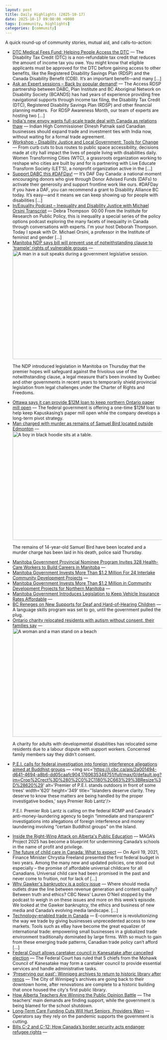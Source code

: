 ```yaml
---
layout: post
title: Daily Highlights (2025-10-17)
date: 2025-10-17 09:00:00 +0000
tags: [community, highlights]
categories: [community]
---
```


A quick round-up of community stories, mutual aid, and calls-to-action:

- [DTC Medical Fees Fund: Helping People Access the DTC](https://disabilityalliancebc.org/dtc-medical-fees-fund-helping-people-access-the-dtc/) — The Disability Tax Credit (DTC) is a non-refundable tax credit that reduces the amount of income tax you owe. You might know that eligible applicants must be approved for the DTC before gaining access to other benefits, like the Registered Disability Savings Plan (RDSP) and the Canada Disability Benefit (CDB). It’s an important benefit—and many […]
- [Ask an Expert sessions – Back by popular demand!](https://disabilityalliancebc.org/ask-an-expert-sessions-back-by-popular-demand/) — The Access RDSP partnership between DABC, Plan Institute and BC Aboriginal Network on Disability Society (BCANDS) has had years of experience providing free navigational supports through income tax filing, the Disability Tax Credit (DTC), Registered Disability Savings Plan (RDSP) and other financial planning matters.  For RDSP Awareness Month, our team of experts are hosting two […]
- [India's new envoy wants full-scale trade deal with Canada as relations thaw](https://globalnews.ca/news/11483094/india-envoy-canada-trade-deal-interview/) — Indian High Commissioner Dinesh Patnaik said Canadian businesses should expand trade and investment ties with India now, without waiting for a formal trade agreement.
- [Workshop – Disability Justice and Local Government: Tools for Change](https://disabilityalliancebc.org/workshop-disability-justice-and-local-government-tools-for-change/) — From curb cuts to bus routes to public space accessibility, decisions made at city hall impact the lives of people living with disabilities daily. Women Transforming Cities (WTC), a grassroots organization working to reshape who cities are built by and for is partnering with Live Educate Transform Society (LET’S), a nonprofit organization active in the […]
- [Support DABC this #DAFDay!](https://disabilityalliancebc.org/support-dabc-this-dafday/) — It’s DAF Day Canada: a national moment encouraging donors who give through Donor Advised Funds (DAFs) to activate their generosity and support frontline work like ours. #DAFDay If you have a DAF, you can recommend a grant to Disability Alliance BC today. It’s easy—and it means we can keep showing up for people with disabilities […]
- [In/Equality Podcast – Inequality and Disability Justice with Michael Orsini Transcript](https://policyoptions.irpp.org/2023/05/inequality-and-disability-justice-transcript/) — Debra Thompson  00:00 From the Institute for Research on Public Policy, this is inequality a special series of the policy options podcast exploring the many facets of inequality in Canada through conversations with experts. I'm your host Deborah Thompson. Today I speak with Dr. Michael Orsini, a professor in the Institute of feminist and gender […]
- [Manitoba NDP says bill will prevent use of notwithstanding clause to 'trample' rights of vulnerable groups](https://www.cbc.ca/news/canada/manitoba/ndp-notwithstanding-clause-legislation-9.6941041?cmp=rss) — <img src='https://i.cbc.ca/ais/7dd6c4c1-e9b3-46e6-b7d1-53bda67d7945,1760655608514/full/max/0/default.jpg?im=Crop%2Crect%3D%280%2C831%2C7952%2C4473%29%3BResize%3D%28620%29' alt='A man in a suit speaks during a government legislative session.' width='620' height='349' title='Manitoba Premier Wab Kinew speaks during question period at the legislature on Thursday, Oct. 16, 2025.'/><p>The NDP introduced legislation in Manitoba on Thursday that the premier hopes will safeguard against the frivolous use of the notwithstanding clause, a legal measure that's been invoked by Quebec and other governments in recent years to temporarily shield provincial legislation from legal challenges under the Charter of Rights and Freedoms.</p>
- [Ottawa says it can provide $12M loan to keep northern Ontario paper mill open](https://globalnews.ca/news/11483011/ont-paper-mill-closure/) — The federal government is offering a one-time $12M loan to help keep Kapuskasing’s paper mill open while the company develops a long-term pivot strategy.
- [Man charged with murder as remains of Samuel Bird located outside Edmonton](https://www.cbc.ca/news/canada/edmonton/samuel-bird-remains-located-9.6941197?cmp=rss) — <img src='https://i.cbc.ca/ais/48734e07-774b-4730-86c4-432c8772f6cf,1760041240924/full/max/0/default.jpg?im=Crop%2Crect%3D%280%2C206%2C1180%2C663%29%3BResize%3D%28620%29' alt='A boy in black hoodie sits at a table.' width='620' height='349' title='Samuel Bird, 14, was seen on the evening of June 1, 2025, in the Canora neighbourhood in west Edmonton.'/><p>The remains of 14-year-old Samuel Bird have been located and a murder charge has been laid in his death, police said Thursday.</p>
- [Manitoba Government Provincial Nominee Program Invites 328 Health-Care Workers to Build Careers in Manitoba](https://news.gov.mb.ca/news/index.html?item=71157) — 
- [Manitoba Government Invests More Than $1.2 Million For 24 Interlake Community Development Projects](https://news.gov.mb.ca/news/index.html?item=71117) — 
- [Manitoba Government Invests More Than $1.2 Million in Community Development Projects for Northern Manitoba](https://news.gov.mb.ca/news/index.html?item=71058) — 
- [Manitoba Government Introduces Legislation to Keep Vehicle Insurance Rates Affordable](https://news.gov.mb.ca/news/index.html?item=70977) — 
- [BC Reneges on New Supports for Deaf and Hard-of-Hearing Children](https://thetyee.ca/News/2025/10/16/BC-Reneges-Deaf-Hard-Hearing-Children/) — A language skills program was set to go, until the government pulled the plug.
- [Ontario charity relocated residents with autism without consent, their families say](https://www.cbc.ca/news/canada/toronto/autism-residents-relocated-9.6941638?cmp=rss) — <img src='https://i.cbc.ca/ais/6e0afca4-eae6-4013-b1bd-a34cc5ed60bd,1760703409919/full/max/0/default.jpg?im=Crop%2Crect%3D%280%2C32%2C1535%2C863%29%3BResize%3D%28620%29' alt='A woman and a man stand on a beach' width='620' height='349' title=''/><p>A charity for adults with developmental disabilities has relocated some residents due to a labour dispute with support workers. Concerned family members say they didn’t consent.</p>
- [P.E.I. calls for federal investigation into foreign interference allegations aimed at Buddhist groups](https://www.cbc.ca/news/canada/prince-edward-island/pei-calls-federal-investigation-money-laundering-foreign-interference-9.6941038?cmp=rss) — <img src='https://i.cbc.ca/ais/2a001494-d641-4694-a8b6-dd05caafc904,1760635348751/full/max/0/default.jpg?im=Crop%2Crect%3D%280%2C0%2C1180%2C663%29%3BResize%3D%28620%29' alt='Premier of P.E.I. stands outdoors in front of some trees' width='620' height='349' title=''Islanders deserve clarity. They deserve to know these matters are being handled by the proper investigative bodies,' says Premier Rob Lantz'/><p>P.E.I. Premier Rob Lantz is calling on the federal RCMP and Canada's anti-money-laundering agency to begin “immediate and transparent” investigations into allegations of foreign interference and money laundering involving “certain Buddhist groups” on the Island. </p>
- [Inside the Right-Wing Attack on Alberta's Public Education](https://thetyee.ca/Analysis/2025/10/13/Right-Wing-Attack-Alberta-Public-Education/) — MAGA’s Project 2025 has become a blueprint for undermining Canada’s schools in the name of profit and privilege.
- [The future of child care in Canada: What to expect](https://policyoptions.irpp.org/2021/04/the-future-of-child-care-in-canada-what-to-expect/) — On April 19, 2021, Finance Minister Chrystia Freeland presented the first federal budget in two years. Among the many new and updated policies, one stood out especially – the promise of affordable universal childcare for all Canadians. Universal child care had been promised in the past and never come to fruition, not for lack of […]
- [Why Gawker's bankruptcy is a policy issue](https://policyoptions.irpp.org/2016/08/policy-options-podcast-18-gawker-bankruptcy/) — Where should media outlets draw the line between revenue generation and content quality? Between truth and ethics? CBC News’ Lauren O’Neil stopped by the podcast to weigh in on these issues and more on this week’s episode. We looked at the Gawker bankruptcy, the ethics and business of new media and Canada’s evolving media landscape. […]
- [Technology-enabled trade in Canada](https://policyoptions.irpp.org/2016/07/policy-options-podcast-16-technology-enabled-trade-in-canada/) — E-commerce is revolutionizing the way we trade by giving businesses unprecedented access to new markets. Tools such as eBay have become the great equalizer of international trade: empowering small businesses in a globalized trade environment traditionally dominated by large firms. With so much to gain from these emerging trade patterns, Canadian trade policy can’t afford […]
- [Federal Court allows caretaker council in Kanesatake after cancelled election](https://globalnews.ca/news/11482968/federal-court-cancelled-election/) — The Federal Court has ruled that 5 chiefs from the Mohawk Council of Kanesatake may form a caretaker council to provide essential services and handle administrative tasks.
- [‘Preserving our past': Winnipeg archives to return to historic library after renos](https://globalnews.ca/news/11483074/winnipeg-archives-return-william-street-renovations/) — The City of Winnipeg's archives are going back to their downtown home, after renovations are complete to a historic building that once housed the city's first public library.
- [How Alberta Teachers Are Winning the Public Opinion Battle](https://thetyee.ca/News/2025/10/15/Alberta-Teachers-Winning-Public-Opinion/) — The teachers’ main demands are finding support, while the government is being blamed for the school shutdown.
- [Long-Term Care Funding Cuts Will Hurt Seniors, Providers Warn](https://thetyee.ca/News/2025/10/14/Long-Term-Care-Cuts-Will-Hurt/) — Operators say they rely on the pandemic supports the government is cutting.
- [Bills C-2 and C-12: How Canada’s border security acts endanger refugee rights](https://rabble.ca/podcast/bills-c-2-and-c-12-how-canadas-border-security-acts-endanger-refugee-rights/) — 
